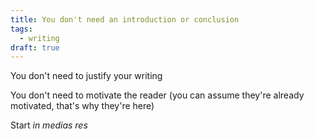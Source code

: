 ```yaml
---
title: You don't need an introduction or conclusion
tags:
  - writing
draft: true
---
```


You don't need to justify your writing

You don't need to motivate the reader (you can assume they're already motivated, that's why they're here)

Start _in medias res_
